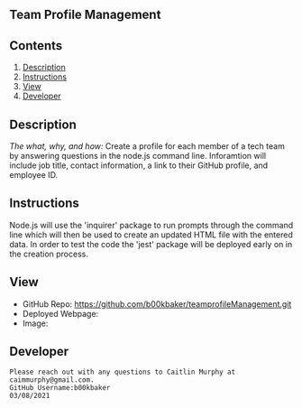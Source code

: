 ## Team Profile Management

  ## Contents
 1. [Description](#Description)
 2. [Instructions](#Instructions)
 3. [View](#View)
 4. [Developer](#Developer)
 
  
  ## Description 
  
  *The what, why, and how:* 
   Create a profile for each member of a tech team by answering questions in the node.js command line. Inforamtion will include job title, contact information, a link to their GitHub profile, and employee ID.

  
  ## Instructions
   Node.js will use the 'inquirer' package to run prompts through the command line which will then be used to create an updated HTML file with the entered data. In order to test the code the 'jest' package will be deployed early on in the creation process.

  ## View
  * GitHub Repo: https://github.com/b00kbaker/teamprofileManagement.git
  * Deployed Webpage: 
  * Image: 
  
  
  ## Developer
    Please reach out with any questions to Caitlin Murphy at caimmurphy@gmail.com.
    GitHub Username:b00kbaker
    03/08/2021